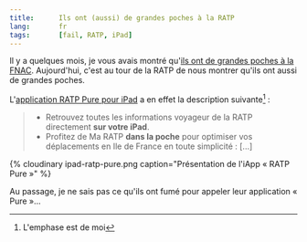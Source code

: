 ```yaml
---
title:      Ils ont (aussi) de grandes poches à la RATP
lang:       fr
tags:       [fail, RATP, iPad]
---
```


Il y a quelques mois, je vous avais montré qu'[ils ont de grandes poches à la FNAC](/2010/09/ils-ont-de-grandes-poches-a-la-fnac.html). Aujourd'hui, c'est au tour de la RATP de nous montrer qu'ils ont aussi de grandes poches.

L'[application RATP Pure pour iPad](http://itunes.apple.com/fr/app/ratp-pure-lapplication-officielle/id376993201?mt=8) a en effet la description suivante[^1] :

[^1]: L'emphase est de moi

> - Retrouvez toutes les informations voyageur de la RATP directement **sur votre iPad**.
> - Profitez de Ma RATP **dans la poche** pour optimiser vos déplacements en Ile de France en toute simplicité : [...]

{% cloudinary ipad-ratp-pure.png caption="Présentation de l'iApp « RATP Pure »" %}

Au passage, je ne sais pas ce qu'ils ont fumé pour appeler leur application « Pure »...
